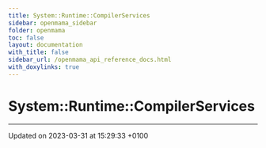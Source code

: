 ```yaml
---
title: System::Runtime::CompilerServices
sidebar: openmama_sidebar
folder: openmama
toc: false
layout: documentation
with_title: false
sidebar_url: /openmama_api_reference_docs.html
with_doxylinks: true
---
```


# System::Runtime::CompilerServices








-------------------------------

Updated on 2023-03-31 at 15:29:33 +0100